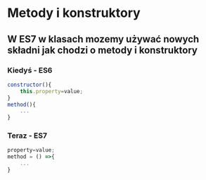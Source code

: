 # Metody i konstruktory

## W ES7 w klasach mozemy używać nowych składni jak chodzi o metody i konstruktory 
### Kiedyś - ES6 
```javascript
constructor(){
    this.property=value;
}
method(){
    ...
}
```
### Teraz - ES7
```javascript
property=value;
method = () =>{
    ...
}
```